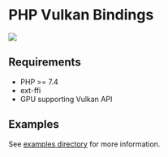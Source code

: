 # PHP Vulkan Bindings

![](https://habrastorage.org/webt/fw/ol/e-/fwole-c3tbdcrcpyrimienh9gha.png)

## Requirements

- PHP >= 7.4
- ext-ffi
- GPU supporting Vulkan API

## Examples

See [examples directory](example) for more information.

